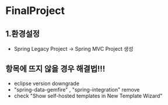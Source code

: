 # FinalProject

## 1.환경설정
* Spring Legacy Project -> Spring MVC Project 생성

## 항목에 뜨지 않을 경우 해결법!!!
*  eclipse version downgrade
*  "spring-data-gemfire" , "spring-integration" remove
*  check "Show self-hosted templates in New Template Wizard"

